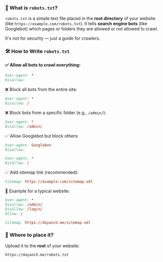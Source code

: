 ### 🤖 What is `robots.txt`?

`robots.txt` is a simple text file placed in the **root directory** of your website (like `https://example.com/robots.txt`). It tells **search engine bots** (like Googlebot) which pages or folders they are allowed or not allowed to crawl.

It's not for security — just a guide for crawlers.

### 🛠️ How to Write `robots.txt`

#### ✅ Allow all bots to crawl everything:

~~~makefile
User-agent: *
Disallow:
~~~

❌ Block all bots from the entire site:
~~~makefile
User-agent: *
Disallow: /
~~~
❌ Block bots from a specific folder (e.g., `/admin/`):
~~~makefile
User-agent: *
Disallow: /admin/
~~~
✅ Allow Googlebot but block others:
~~~makefile
User-agent: Googlebot
Disallow:

User-agent: *
Disallow: /
~~~
✅ Add sitemap link (recommended):
~~~makefile
Sitemap: https://example.com/sitemap.xml
~~~
📌 Example for a typical website:
~~~makefile
User-agent: *
Disallow: /admin/
Disallow: /login/
Allow: /

Sitemap: https://dayanch.me/sitemap.xml
~~~

### 🔄 Where to place it?

Upload it to the **root** of your website:

~~~arduino
https://dayanch.me/robots.txt
~~~

